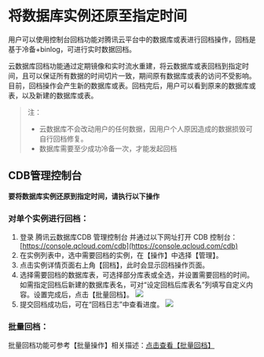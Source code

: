 # 将数据库实例还原至指定时间

用户可以使用控制台回档功能对腾讯云平台中的数据库或表进行回档操作，回档是基于冷备+binlog，可进行实时数据回档。

云数据库回档功能通过定期镜像和实时流水重建，将云数据库或表回档到指定时间，且可以保证所有数据的时间切片一致，期间原有数据库或表的访问不受影响。
目前，回档操作会产生新的数据库或表。回档完后，用户可以看到原来的数据库或表，以及新建的数据库或表。

>注：
>
>* 云数据库不会改动用户的任何数据，因用户个人原因造成的数据损毁可自行回档修复。
>* 数据库需要至少成功冷备一次，才能发起回档

## CDB管理控制台
**要将数据库实例还原到指定时间，请执行以下操作**

### 对单个实例进行回档：
1. 登录 腾讯云数据库CDB 管理控制台 并通过以下网址打开 CDB 控制台：[https://console.qcloud.com/cdb](https://console.qcloud.com/cdb)
2. 在实例列表中，选中需要回档的实例，在【操作】中选择【管理】。
3. 点击实例详情页面右上角【回档】，此时会显示回档操作页面。
4. 选择需要回档的数据库表，可选择部分库表或全选，并设置需要回档的时间。如需指定回档后新建的数据库表名，可对“设定回档后库表名”列填写自定义内容。设置完成后，点击【批量回档】。
![](https://mc.qcloudimg.com/static/img/0337bf681fe69b9c05bf97040f8188a9/image.png)
5. 提交回档成功后，可在“回档日志”中查看进度。
![](https://mc.qcloudimg.com/static/img/eae743ae57be74cc901b398ceea75665/image.png)

### 批量回档：
批量回档功能可参考【批量操作】相关描述：[点击查看【批量回档】](https://www.qcloud.com/document/product/236/7262#2.E6.89.B9.E9.87.8F.E5.9B.9E.E6.A1.A3 "点击查看【批量回档】")